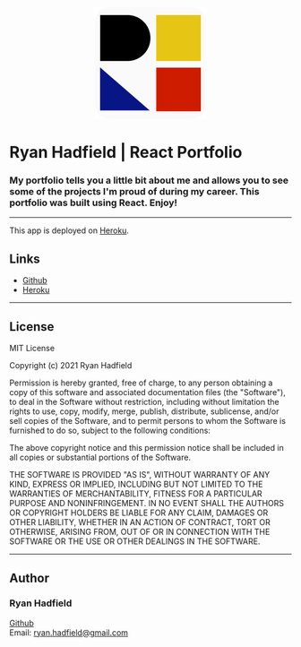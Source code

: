 <p align="center">
<img src="./client/public/img/RH-color-whiteBG-logo2.png">
</p>

# Ryan Hadfield | React Portfolio

### My portfolio tells you a little bit about me and allows you to see some of the projects I'm proud of during my career. This portfolio was built using React. Enjoy!

---

This app is deployed on [Heroku](https://ryanhadfield.herokuapp.com/).



## Links
* [Github](https://github.com/ryanhadfield/ryanhadfield-portfolio)
* [Heroku](https://ryanhadfield.herokuapp.com/)

---
## License

MIT License

Copyright (c) 2021 Ryan Hadfield

Permission is hereby granted, free of charge, to any person obtaining a copy of this software and associated documentation files (the "Software"), to deal in the Software without restriction, including without limitation the rights to use, copy, modify, merge, publish, distribute, sublicense, and/or sell copies of the Software, and to permit persons to whom the Software is furnished to do so, subject to the following conditions:

The above copyright notice and this permission notice shall be included in all copies or substantial portions of the Software.

THE SOFTWARE IS PROVIDED "AS IS", WITHOUT WARRANTY OF ANY KIND, EXPRESS OR IMPLIED, INCLUDING BUT NOT LIMITED TO THE WARRANTIES OF MERCHANTABILITY, FITNESS FOR A PARTICULAR PURPOSE AND NONINFRINGEMENT. IN NO EVENT SHALL THE AUTHORS OR COPYRIGHT HOLDERS BE LIABLE FOR ANY CLAIM, DAMAGES OR OTHER LIABILITY, WHETHER IN AN ACTION OF CONTRACT, TORT OR OTHERWISE, ARISING FROM, OUT OF OR IN CONNECTION WITH THE SOFTWARE OR THE USE OR OTHER DEALINGS IN THE SOFTWARE.

---

## Author
### Ryan Hadfield

[Github](https://github.com/ryanhadfield) <br>
Email: ryan.hadfield@gmail.com
